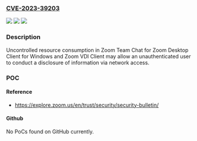 ### [CVE-2023-39203](https://cve.mitre.org/cgi-bin/cvename.cgi?name=CVE-2023-39203)
![](https://img.shields.io/static/v1?label=Product&message=Zoom%20Rooms%20Client%20for%20Windows%20and%20Zoom%20VDI%20Client&color=blue)
![](https://img.shields.io/static/v1?label=Version&message=%3D%20see%20references%20&color=brighgreen)
![](https://img.shields.io/static/v1?label=Vulnerability&message=CWE-789%3A%20Memory%20Allocation%20with%20Excessive%20Size%20Value&color=brighgreen)

### Description

Uncontrolled resource consumption in Zoom Team Chat for Zoom Desktop Client for Windows and Zoom VDI Client may allow an unauthenticated user to conduct a disclosure of information via network access.

### POC

#### Reference
- https://explore.zoom.us/en/trust/security/security-bulletin/

#### Github
No PoCs found on GitHub currently.

